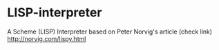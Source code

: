 # LISP-interpreter
A Scheme (LISP) Interpreter based on Peter Norvig's article (check link) http://norvig.com/lispy.html

